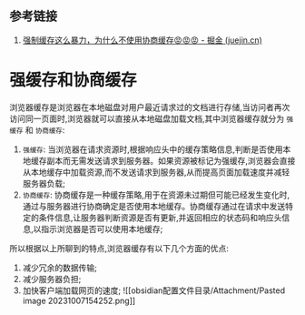 ## 参考链接
1. [强制缓存这么暴力，为什么不使用协商缓存😡😡😡 - 掘金 (juejin.cn)](https://juejin.cn/post/7248235392284721209?utm_source=gold_browser_extension)

# 强缓存和协商缓存

浏览器缓存是浏览器在本地磁盘对用户最近请求过的文档进行存储,当访问者再次访问同一页面时,浏览器就可以直接从本地磁盘加载文档,其中浏览器缓存就分为 `强缓存` 和 `协商缓存`:

1. `强缓存`: 当浏览器在请求资源时,根据响应头中的缓存策略信息,判断是否使用本地缓存副本而无需发送请求到服务器。如果资源被标记为强缓存,浏览器会直接从本地缓存中加载资源,而不发送请求到服务器,从而提高页面加载速度并减轻服务器负载;
2. `协商缓存`: 协商缓存是一种缓存策略,用于在资源未过期但可能已经发生变化时,通过与服务器进行协商确定是否使用本地缓存。协商缓存通过在请求中发送特定的条件信息,让服务器判断资源是否有更新,并返回相应的状态码和响应头信息,以指示浏览器是否可以使用本地缓存;

所以根据以上所聊到的特点,浏览器缓存有以下几个方面的优点:

1. 减少冗余的数据传输;
2. 减少服务器负担;
3. 加快客户端加载网页的速度;
![[obsidian配置文件目录/Attachment/Pasted image 20231007154252.png]]
